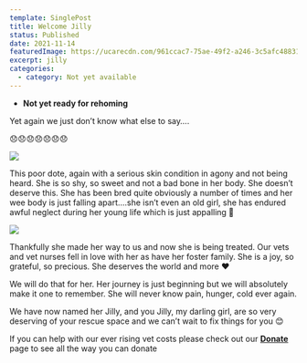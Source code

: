 ```yaml
---
template: SinglePost
title: Welcome Jilly
status: Published
date: 2021-11-14
featuredImage: https://ucarecdn.com/961ccac7-75ae-49f2-a246-3c5afc488311/-/crop/432x382/0,83/-/preview/
excerpt: jilly
categories:
  - category: Not yet available
---
```

* **Not yet ready for rehoming**

Yet again we just don’t know what else to say….

😞😞😞😞😞😞😞

![](https://ucarecdn.com/5ddeedf3-7020-49eb-a885-9c235524a660/)

This poor dote, again with a serious skin condition in agony and not being heard. She is so shy, so sweet and not a bad bone in her body. She doesn’t deserve this. She has been bred quite obviously a number of times and her wee body is just falling apart….she isn’t even an old girl, she has endured awful neglect during her young life which is just appalling 🤬

![](https://ucarecdn.com/33399359-89b9-4584-93b3-6eefa2b96b4f/)

Thankfully she made her way to us and now she is being treated. Our vets and vet nurses fell in love with her as have her foster family. She is a joy, so grateful, so precious. She deserves the world and more ❤️

We will do that for her. Her journey is just beginning but we will absolutely make it one to remember. She will never know pain, hunger, cold ever again.

We have now named her Jilly, and you Jilly, my darling girl, are so very deserving of your rescue space and we can’t wait to fix things for you 😊

If you can help with our ever rising vet costs please check out our **[Donate](https://www.friendsofrescueni.com/donate/)** page to see all the way you can donate